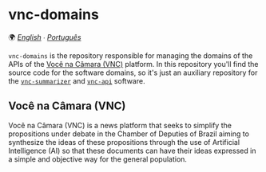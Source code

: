 # vnc-domains

🌍 *[English](README.md) ∙ [Português](README_pt.md)*

`vnc-domains` is the repository responsible for managing the domains of the APIs of the [Você na Câmara (VNC)](#você-na-câmara-vnc)
platform. In this repository you'll find the source code for the software domains, so it's just an auxiliary repository
for the [`vnc-summarizer`](https://github.com/devlucassantos/vnc-summarizer) and
[`vnc-api`](https://github.com/devlucassantos/vnc-api) software.

## Você na Câmara (VNC)

Você na Câmara (VNC) is a news platform that seeks to simplify the propositions under debate in the Chamber of Deputies
of Brazil aiming to synthesize the ideas of these propositions through the use of Artificial Intelligence (AI) so that
these documents can have their ideas expressed in a simple and objective way for the general population.
